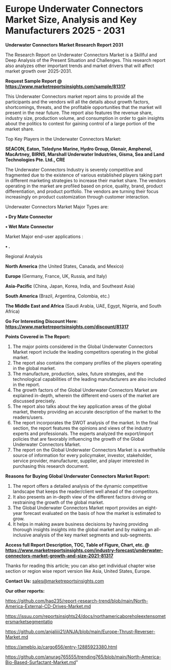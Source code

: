# Europe Underwater Connectors Market Size, Analysis and Key Manufacturers 2025 - 2031

<strong>Underwater Connectors Market Research Report 2031</strong>

The Research Report on Underwater Connectors Market is a Skillful and Deep Analysis of the Present Situation and Challenges. This research report also analyzes other important trends and market drivers that will affect market growth over 2025-2031.

<strong>Request Sample Report @ <a href=https://www.marketreportsinsights.com/sample/81317>https://www.marketreportsinsights.com/sample/81317</a></strong>

This Underwater Connectors market report aims to provide all the participants and the vendors will all the details about growth factors, shortcomings, threats, and the profitable opportunities that the market will present in the near future. The report also features the revenue share, industry size, production volume, and consumption in order to gain insights about the politics to contest for gaining control of a large portion of the market share.

Top Key Players in the Underwater Connectors Market:

<strong>SEACON, Eaton, Teledyne Marine, Hydro Group, Glenair, Amphenol, MacArtney, BIRNS, Marshall Underwater Industries, Gisma, Sea and Land Technologies Pte. Ltd., CRE</strong>

The Underwater Connectors Industry is severely competitive and fragmented due to the existence of various established players taking part in different marketing strategies to increase their market share. The vendors operating in the market are profiled based on price, quality, brand, product differentiation, and product portfolio. The vendors are turning their focus increasingly on product customization through customer interaction.

Underwater Connectors Market Major Types are:

<strong>• Dry Mate Connector

• Wet Mate Connector</strong>

Market Major end-user applications :

<strong>• .</strong>

Regional Analysis

</u><strong><b>North America</b></strong> (the United States, Canada, and Mexico)

<strong><b>Europe </b></strong>(Germany, France, UK, Russia, and Italy)

<strong><b>Asia-Pacific</b></strong> (China, Japan, Korea, India, and Southeast Asia)

<strong><b>South America</b></strong> (Brazil, Argentina, Colombia, etc.)

<strong><b>The Middle East and Africa</b></strong> (Saudi Arabia, UAE, Egypt, Nigeria, and South Africa)

<strong>Go For Interesting Discount Here: <a href=https://www.marketreportsinsights.com/discount/81317>https://www.marketreportsinsights.com/discount/81317</a></strong>

<strong>Points Covered in The Report:</strong>
<ol>
  <li>The major points considered in the Global Underwater Connectors Market report include the leading competitors operating in the global market.</li>
  <li>The report also contains the company profiles of the players operating in the global market.</li>
  <li>The manufacture, production, sales, future strategies, and the technological capabilities of the leading manufacturers are also included in the report.</li>
  <li>The growth factors of the Global Underwater Connectors Market are explained in-depth, wherein the different end-users of the market are discussed precisely.</li>
  <li>The report also talks about the key application areas of the global market, thereby providing an accurate description of the market to the readers/users.</li>
  <li>The report incorporates the SWOT analysis of the market. In the final section, the report features the opinions and views of the industry experts and professionals. The experts analyzed the export/import policies that are favorably influencing the growth of the Global Underwater Connectors Market.</li>
  <li>The report on the Global Underwater Connectors Market is a worthwhile source of information for every policymaker, investor, stakeholder, service provider, manufacturer, supplier, and player interested in purchasing this research document.</li>
</ol>
<strong>Reasons for Buying Global Underwater Connectors Market Report:</strong>

<ol>
  <li>The report offers a detailed analysis of the dynamic competitive landscape that keeps the reader/client well ahead of the competitors.</li>
  <li>It also presents an in-depth view of the different factors driving or restraining the growth of the global market.</li>
  <li>The Global Underwater Connectors Market report provides an eight-year forecast evaluated on the basis of how the market is estimated to grow.</li>
  <li>It helps in making aware business decisions by having providing thorough insights insights into the global market and by making an all-inclusive analysis of the key market segments and sub-segments.</li>
</ol>
<strong>Access full Report Description, TOC, Table of Figure, Chart, etc. @ <a href=https://www.marketreportsinsights.com/industry-forecast/underwater-connectors-market-growth-and-size-2021-81317>https://www.marketreportsinsights.com/industry-forecast/underwater-connectors-market-growth-and-size-2021-81317</a></strong>


Thanks for reading this article; you can also get individual chapter wise section or region wise report version like Asia, United States, Europe.

<strong>Contact Us:</strong>
sales@marketreportsinsights.com

<strong>Our other reports:</strong>

<a href=https://github.com/haq235/report-research-trend/blob/main/North-America-External-CD-Drives-Market.md>https://github.com/haq235/report-research-trend/blob/main/North-America-External-CD-Drives-Market.md</a>

<a href=https://issuu.com/reportsinsights24/docs/northamericaboreholeextensometersmarketsegmentatio>https://issuu.com/reportsinsights24/docs/northamericaboreholeextensometersmarketsegmentatio</a>

<a href=https://github.com/anjaliiii21/ANJA/blob/main/Europe-Thrust-Reverser-Market.md>https://github.com/anjaliiii21/ANJA/blob/main/Europe-Thrust-Reverser-Market.md</a>

<a href=https://ameblo.jp/cargo656/entry-12885923380.html>https://ameblo.jp/cargo656/entry-12885923380.html</a>

<a href=https://github.com/anurag765555/trending765/blob/main/North-America-Bio-Based-Surfactant-Market.md>https://github.com/anurag765555/trending765/blob/main/North-America-Bio-Based-Surfactant-Market.md</a>"
